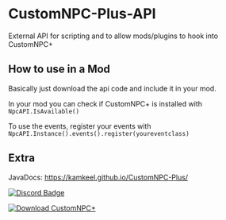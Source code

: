 # CustomNPC-Plus-API

External API for scripting and to allow mods/plugins to hook into CustomNPC+

## How to use in a Mod

Basically just download the api code and include it in your mod.

In your mod you can check if CustomNPC+ is installed with `NpcAPI.IsAvailable()`

To use the events, register your events with `NpcAPI.Instance().events().register(youreventclass)`

## Extra

JavaDocs: https://kamkeel.github.io/CustomNPC-Plus/

[![Discord Badge](https://img.shields.io/badge/KAMKEEL_Discord-7289DA?style=for-the-badge&logo=discord&logoColor=white)](https://discord.gg/pQqRTvFeJ5)

[![Download CustomNPC+](https://img.shields.io/badge/CustomNPC+_Download-0081CB?style=for-the-badge&logo=material-ui&logoColor=white)](https://www.curseforge.com/minecraft/mc-mods/customnpc-plus)
